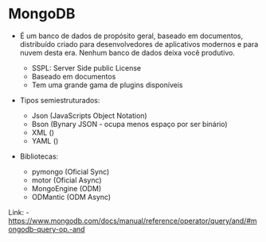 # MongoDB


-  É um banco de dados de propósito geral, baseado em documentos, distribuído criado para desenvolvedores de aplicativos modernos e para nuvem desta era. Nenhum banco de dados deixa você produtivo.
    - SSPL: Server Side public License
    - Baseado em documentos
    - Tem uma grande gama de plugins disponíveis

- Tipos semiestruturados:
    - Json (JavaScripts Object Notation)
    - Bson (Bynary JSON -  ocupa menos espaço por ser binário)
    - XML ()
    - YAML ()


- Bibliotecas:
    - pymongo (Oficial Sync)
    - motor (Oficial Async)
    - MongoEngine (ODM)
    - ODMantic (ODM Async)    
    

Link:
    - https://www.mongodb.com/docs/manual/reference/operator/query/and/#mongodb-query-op.-and